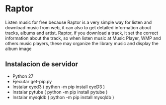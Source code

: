 # Raptor
Listen music for free because Raptor is a very simple way for listen and download music from web, it can also to get detailed information about tracks, albums and artist.
Raptor, if you download a track, it set the correct information about the track, so when listen music at Music Player, WMP and others music players, these may organize the library music and display the album image


Instalacion de servidor
-----------------------
-   Python 27
-   Ejecutar get-pip.py
-   Instalar eyed3 ( python -m pip install eyeD3 )
-   Instalar pytube ( python -m pip install pytube )
-   Instalar mysqldb ( python -m pip install mysqldb )